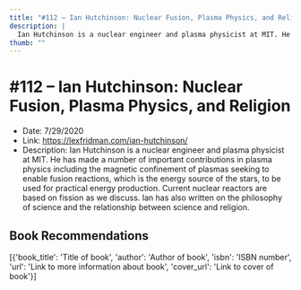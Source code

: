 ```yaml
---
title: "#112 – Ian Hutchinson: Nuclear Fusion, Plasma Physics, and Religion"
description: |
  Ian Hutchinson is a nuclear engineer and plasma physicist at MIT. He has made a number of important contributions in plasma physics including the magnetic confinement of plasmas seeking to enable fusion reactions, which is the energy source of the stars, to be used for practical energy production. Current nuclear reactors are based on fission as we discuss. Ian has also written on the philosophy of science and the relationship between science and religion."
thumb: ""
---
```


# #112 – Ian Hutchinson: Nuclear Fusion, Plasma Physics, and Religion

  - Date: 7/29/2020
  - Link: https://lexfridman.com/ian-hutchinson/
  - Description: Ian Hutchinson is a nuclear engineer and plasma physicist at MIT. He has made a number of important contributions in plasma physics including the magnetic confinement of plasmas seeking to enable fusion reactions, which is the energy source of the stars, to be used for practical energy production. Current nuclear reactors are based on fission as we discuss. Ian has also written on the philosophy of science and the relationship between science and religion.

## Book Recommendations

[{'book_title': 'Title of book', 'author': 'Author of book', 'isbn': 'ISBN number', 'url': 'Link to more information about book', 'cover_url': 'Link to cover of book'}]